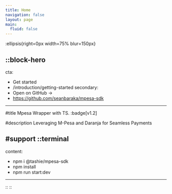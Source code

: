 ```yaml
---
title: Home
navigation: false
layout: page
main:
  fluid: false
---
```


:ellipsis{right=0px width=75% blur=150px}

::block-hero
---
cta:
  - Get started
  - /introduction/getting-started
secondary:
  - Open on GitHub →
  - https://github.com/seanbaraka/mpesa-sdk
---

#title
Mpesa Wrapper with TS.
:badge[v1.2]

#description
Leveraging M-Pesa and Daranja for Seamless Payments

#support
  ::terminal
  ---
  content:
  - npm i @tashie/mpesa-sdk
  - npm install
  - npm run start:dev
  ---
  ::
::




